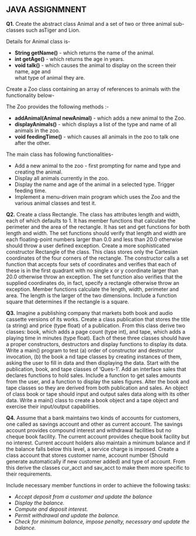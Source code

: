 ## JAVA ASSIGNMNENT

**Q1.** Create the abstract class Animal and a set of two or three animal sub-classes 
such asTiger   and Lion. 

Details for Animal class is- 

*  **String getName()** - which returns the name of the animal.  
*  **int getAge()** - which returns the age in years.  
*  **void talk()** - which causes the animal to display on the screen their name, age and         
                what type of animal they are.  
                
 Create a Zoo class containing an array of references to animals with the functionality below-
 
 The Zoo provides the following methods :-
 *  **addAnimal(Animal newAnimal)** - which adds a new animal to the Zoo. 
 *  **displayAnimals()** - which displays a list of the type and name of all animals in the zoo.  
 *  **void feedingTime()** - which causes all animals in the zoo to talk one after the other.  
 
The main  class has following functionalities- 

* Add a new animal to the zoo - first prompting for name and type and creating the animal. 
* Display all animals currently in the zoo.
* Display the name and age of the animal in a selected type. Trigger feeding time.  
* Implement a menu-driven main program which uses the Zoo and the various animal classes and test it. 

 **Q2.** Create a class Rectangle. The class has attributes length and width, each of which defaults to 1. 
 It has member functions that calculate the perimeter and the area of the rectangle. 
 It has set and get functions for both length and width.
 The set functions should verify that length and width are each floating-point numbers
 larger than 0.0 and less than 20.0 otherwise should throw a user defined exception. 
 Create a more sophisticated constructor Rectangle of the class.
 This class stores only the Cartesian coordinates of the four corners of the rectangle.
 The constructor calls a set function that accepts four sets of coordinates and verifies that each of these 
 is in the first quadrant with no single x or y coordinate larger than 20.0 otherwise throw an exception. 
 The set function also verifies that the supplied coordinates do, in fact, specify a rectangle otherwise throw an exception.
 Member functions calculate the length, width, perimeter and area. 
 The length is the larger of the two dimensions.
 Include a function square that determines if the rectangle is a square. 
 
**Q3.** Imagine a publishing company that markets both book and audio cassette versions of its works.
Create a class publication that stores the title (a string) and price (type float) of a publication.
From this class derive two classes: book, which adds a page count (type int), and
tape, which adds a playing time in minutes (type float).
Each of these three classes should have a proper constructors, destructors and display functions to display its data. 
Write a main() program to test (a) order of constructor and destructor invocation, (b) the book a
nd tape classes by creating instances of them, asking the user to fill in data and then displaying the data.
Start with the publication, book, and tape classes of  ‘Ques-1’. 
Add an interface sales that declares functions to hold sales.
Include a function to get sales amounts from the user, and a function to display the sales figures.
Alter the book and tape classes so they are derived from both publication and sales.
An object of class book or tape should input and output sales data along with its other data.
Write a main() class to create a book object and a tape object and exercise their input/output capabilities.  
 
**Q4.** Assume that a bank maintains two kinds of accounts for customers, 
one called as savings account and other as current account. 
The savings account provides compound interest and withdrawal facilities but no cheque book facility. 
The current account provides cheque book facility but no interest. Current account holders also maintain a 
minimum balance and if the balance falls below this level, a service charge is imposed. 
Create a class account that stores customer name, account 
number (Should generate automatically if new customer added) and type of account. 
From this derive the classes cur_acct and sav_acct to make them more specific to their requirements.

Include necessary member functions in order to achieve the following tasks: 
*  *Accept deposit from a customer and update the balance* 
*  *Display the balance.*
*  *Compute and deposit interest.* 
*  *Permit withdrawal and update the balance.*
*  *Check for minimum balance, impose penalty, necessary and update the balance.*  
 
